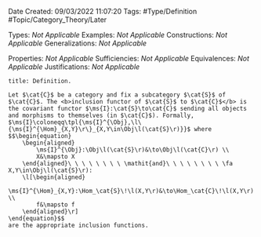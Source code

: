 <div class="topSpace"></div>

Date Created: 09/03/2022 11:07:20
Tags: #Type/Definition #Topic/Category_Theory/Later

Types: <i>Not Applicable</i>
Examples: <i>Not Applicable</i>
Constructions: <i>Not Applicable</i>
Generalizations: <i>Not Applicable</i>

Properties: <i>Not Applicable</i>
Sufficiencies: <i>Not Applicable</i>
Equivalences: <i>Not Applicable</i>
Justifications: <i>Not Applicable</i>

``` ad-Definition
title: Definition.

Let $\cat{C}$ be a category and fix a subcategory $\cat{S}$ of $\cat{C}$. The <b>inclusion functor of $\cat{S}$ to $\cat{C}$</b> is the covariant functor $\ms{I}:\cat{S}\to\cat{C}$ sending all objects and morphisms to themselves (in $\cat{C}$). Formally, $\ms{I}\coloneqq\tpl{\ms{I}^{\Obj},\l\{\ms{I}^{\Hom}_{X,Y}\r\}_{X,Y\in\Obj\l(\cat{S}\r)}}$ where
$$\begin{equation}
    \begin{aligned}
        \ms{I}^{\Obj}:\Obj\l(\cat{S}\r)&\to\Obj\l(\cat{C}\r) \\
        X&\mapsto X
    \end{aligned}\ \ \ \ \ \ \ \ \mathit{and}\ \ \ \ \ \ \ \ \fa X,Y\in\Obj\l(\cat{S}\r):
    \l[\begin{aligned}
        \ms{I}^{\Hom}_{X,Y}:\Hom_\cat{S}\!\l(X,Y\r)&\to\Hom_\cat{C}\!\l(X,Y\r) \\
        f&\mapsto f
    \end{aligned}\r]
\end{equation}$$
are the appropriate inclusion functions.

```
